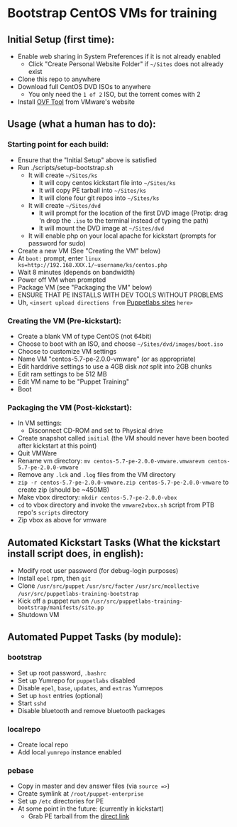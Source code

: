 # Bootstrap CentOS VMs for training

## Initial Setup (first time):
- Enable web sharing in System Preferences if it is not already enabled
    - Click "Create Personal Website Folder" if `~/Sites` does not already exist
- Clone this repo to anywhere
- Download full CentOS DVD ISOs to anywhere
    - You only need the `1 of 2` ISO, but the torrent comes with 2
- Install [OVF Tool](http://www.vmware.com/resources/techresources/1013) from VMware's website

## Usage (what a human has to do):

### Starting point for each build:
- Ensure that the "Initial Setup" above is satisfied
- Run ./scripts/setup-bootstrap.sh
    - It will create `~/Sites/ks`
        - It will copy centos kickstart file into `~/Sites/ks`
        - It will copy PE tarball into `~/Sites/ks`
        - It will clone four git repos into `~/Sites/ks`
    - It will create `~/Sites/dvd`
        - It will prompt for the location of the first DVD image (Protip: drag 'n drop the `.iso` to the terminal instead of typing the path)
        - It will mount the DVD image at `~/Sites/dvd`
    - It will enable php on your local apache for kickstart (prompts for password for sudo)
- Create a new VM (See "Creating the VM" below)
- At `boot:` prompt, enter `linux ks=http://192.168.XXX.1/~username/ks/centos.php`
- Wait 8 minutes (depends on bandwidth)
- Power off VM when prompted
- Package VM (see "Packaging the VM" below)
- ENSURE THAT PE INSTALLS WITH DEV TOOLS WITHOUT PROBLEMS
- Uh, `<insert upload directions from` [Puppetlabs sites](https://sites.google.com/a/puppetlabs.com/main/teams/professional-services/training/editing-the-training-vm) `here>`

### Creating the VM (Pre-kickstart):
- Create a blank VM of type CentOS (not 64bit)
- Choose to boot with an ISO, and choose `~/Sites/dvd/images/boot.iso`
- Choose to customize VM settings
- Name VM "centos-5.7-pe-2.0.0-vmware" (or as appropriate)
- Edit harddrive settings to use a 4GB disk *not* split into 2GB chunks
- Edit ram settings to be 512 MB
- Edit VM name to be "Puppet Training"
- Boot

### Packaging the VM (Post-kickstart):
- In VM settings:
    - Disconnect CD-ROM and set to Physical drive
- Create snapshot called `initial` (the VM should never have been booted after kickstart at this point)
- Quit VMWare
- Rename vm directory: `mv centos-5.7-pe-2.0.0-vmware.vmwarevm centos-5.7-pe-2.0.0-vmware`
- Remove any `.lck` and `.log` files from the VM directory
- `zip -r centos-5.7-pe-2.0.0-vmware.zip centos-5.7-pe-2.0.0-vmware` to create zip (should be ~450MB)
- Make vbox directory: `mkdir centos-5.7-pe-2.0.0-vbox`
- `cd` to vbox directory and invoke the `vmware2vbox.sh` script from PTB repo's `scripts` directory
- Zip vbox as above for vmware

## Automated Kickstart Tasks (What the kickstart install script does, in english):
- Modify root user password (for debug-login purposes)
- Install `epel` rpm, then `git`
- Clone `/usr/src/puppet` `/usr/src/facter` `/usr/src/mcollective` `/usr/src/puppetlabs-training-bootstrap`
- Kick off a puppet run on `/usr/src/puppetlabs-training-bootstrap/manifests/site.pp`
- Shutdown VM

## Automated Puppet Tasks (by module):
### bootstrap
- Set up root password, `.bashrc`
- Set up Yumrepo for `puppetlabs` disabled
- Disable `epel`, `base`, `updates`, and `extras`  Yumrepos
- Set up `host` entries (optional)
- Start `sshd`
- Disable bluetooth and remove bluetooth packages

### localrepo
- Create local repo
- Add local `yumrepo` instance enabled

### pebase
- Copy in master and dev answer files (via `source =>`)
- Create symlink at `/root/puppet-enterprise`
- Set up `/etc` directories for PE
- At some point in the future: (currently in kickstart)
    - Grab PE tarball from the [direct link](https://pm.puppetlabs.com/puppet-enterprise/2.0.0/puppet-enterprise-2.0.0-el-5-i386.tar.gz)
